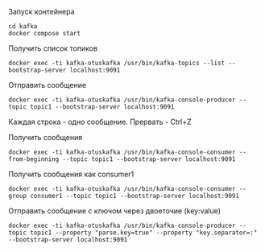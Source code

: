 Запуск контейнера
```shell
cd kafka
docker compose start
```

Получить список топиков
```shell
docker exec -ti kafka-otuskafka /usr/bin/kafka-topics --list --bootstrap-server localhost:9091
```

Отправить сообщение
```shell
docker exec -ti kafka-otuskafka /usr/bin/kafka-console-producer --topic topic1 --bootstrap-server localhost:9091
```
Каждая строка - одно сообщение. Прервать - Ctrl+Z

Получить сообщения
```shell
docker exec -ti kafka-otuskafka /usr/bin/kafka-console-consumer --from-beginning --topic topic1 --bootstrap-server localhost:9091 
```

Получить сообщения как consumer1
```shell
docker exec -ti kafka-otuskafka /usr/bin/kafka-console-consumer --group consumer1 --topic topic1 --bootstrap-server localhost:9091 
```

Отправить сообщение c ключом через двоеточие (key:value)
```shell
docker exec -ti kafka-otuskafka /usr/bin/kafka-console-producer --topic topic1 --property "parse.key=true" --property "key.separator=:" --bootstrap-server localhost:9091
```
